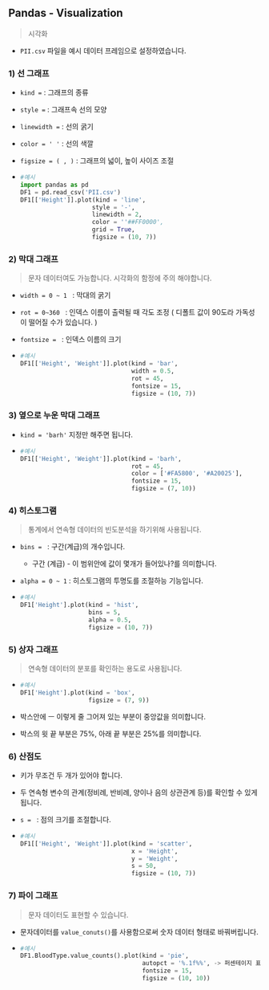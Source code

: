 ## Pandas - Visualization

> 시각화

* `PII.csv` 파일을 예시 데이터 프레임으로 설정하였습니다.



### 1) 선 그래프

* `kind =` : 그래프의 종류 

* `style =` : 그래프속 선의 모양

* `linewidth =` : 선의 굵기

* `color = ' '` : 선의 색깔

* `figsize = ( , )` : 그래프의 넓이, 높이 사이즈 조절

* ```python
  #예시 
  import pandas as pd
  DF1 = pd.read_csv('PII.csv')
  DF1[['Height']].plot(kind = 'line',
                      style = '-',
                      linewidth = 2,
                      color = ''##FF0000',
                      grid = True,
                      figsize = (10, 7))
  ```

  

### 2) 막대 그래프

> 문자 데이터여도 가능합니다. 시각화의 함정에 주의 해야합니다.

* `width = 0 ~ 1 ` : 막대의 굵기

* `rot = 0~360 ` : 인덱스 이름이 출력될 때 각도 조정 ( 디폴트 값이 90도라 가독성이 떨어질 수가 있습니다. )

* `fontsize = ` : 인덱스 이름의 크기

* ```python
  #예시
  DF1[['Height', 'Weight']].plot(kind = 'bar', 
                                 width = 0.5,
                                 rot = 45,
                                 fontsize = 15,
                                 figsize = (10, 7))
  ```



### 3) 옆으로 누운 막대 그래프

* `kind = 'barh'` 지정만 해주면 됩니다.

* ```python
  #예시
  DF1[['Height', 'Weight']].plot(kind = 'barh', 
                                 rot = 45,
                                 color = ['#FA5800', '#A20025'],
                                 fontsize = 15,
                                 figsize = (7, 10))
  ```



### 4) 히스토그램

> 통계에서 연속형 데이터의 빈도분석을 하기위해 사용됩니다.

* `bins = ` : 구간(계급)의 개수입니다.

  * 구간 (계급) - 이 범위안에 값이 몇개가 들어있나?를 의미합니다.

* `alpha = 0 ~ 1` : 히스토그램의 투명도를 조절하능 기능입니다.

* ```python
  #예시
  DF1['Height'].plot(kind = 'hist', 
                     bins = 5, 
                     alpha = 0.5,
                     figsize = (10, 7))
  ```



### 5) 상자 그래프

> 연속형 데이터의 분포를 확인하는 용도로 사용됩니다.

* ```python
  #예시
  DF1['Height'].plot(kind = 'box',
                     figsize = (7, 9))
  ```

* 박스안에 ㅡ 이렇게 줄 그어져 있는 부분이 중앙값을 의미합니다.

* 박스의 윗 끝 부분은 75%, 아래 끝 부분은 25%를 의미합니다.



### 6) 산점도

* 키가 무조건 두 개가 있어야 합니다.

* 두 연속형 변수의 관계(정비례, 반비례, 양이나 음의 상관관계 등)를 확인할 수 있게 됩니다.

* `s = ` : 점의 크기를 조절합니다.

* ```python
  #예시
  DF1[['Height', 'Weight']].plot(kind = 'scatter', 
                                 x = 'Height', 
                                 y = 'Weight', 
                                 s = 50,
                                 figsize = (10, 7))
  ```



### 7) 파이 그래프

> 문자 데이터도 표현할 수 있습니다.

* 문자데이터를 `value_conuts()`를 사용함으로써 숫자 데이터 형태로 바꿔버립니다.

* ```python
  #예시
  DF1.BloodType.value_counts().plot(kind = 'pie',
                                    autopct = '%.1f%%', -> 퍼센테이지 표시 기능
                                    fontsize = 15,
                                    figsize = (10, 10))
  ```